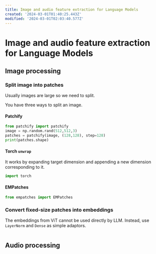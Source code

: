 ```yaml
---
title: Image and audio feature extraction for Language Models
created: '2024-03-01T01:40:25.443Z'
modified: '2024-03-01T02:03:40.577Z'
---
```


# Image and audio feature extraction for Language Models

## Image processing

### Split image into patches

Usually images are large so we need to split.

You have three ways to split an image.

#### Patchify

```python
from patchify import patchify
image = np.random.rand(512,512,3)
patches = patchify(image, (128,128), step=128)
print(patches.shape)
```

#### Torch `unwrap`

It works by expanding target dimension and appending a new dimension corresponding to it.

```python
import torch
```


#### EMPatches

```python
from empatches import EMPatches
```

### Convert fixed-size patches into embeddings

The embeddings from ViT cannot be used directly by LLM. Instead, use `LayerNorm` and `Dense` as simple adaptors.

```python


```

## Audio processing

